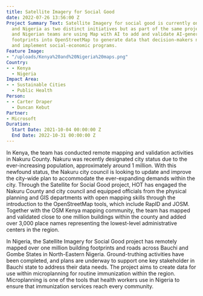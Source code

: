 ```yaml
---
title: Satellite Imagery for Social Good
date: 2022-07-26 13:56:00 Z
Project Summary Text: Satellite Imagery for social good is currently ongoing in Kenya
  and Nigeria as two distinct initiatives but as part of the same project. Kenyan
  and Nigerian teams are using Map with AI to add and validate AI-generated building
  footprints into OpenStreetMap to generate data that decision-makers need to plan
  and implement social-economic programs.
Feature Image:
- "/uploads/Kenya%20and%20Nigeria%20maps.png"
Country:
- - Kenya
  - Nigeria
Impact Area:
- - Sustainable Cities
  - Public Health
Person:
- - Carter Draper
  - Duncan Kebut
Partner:
- Microsoft
Duration:
  Start Date: 2021-10-04 00:00:00 Z
  End Date: 2022-10-31 00:00:00 Z
---
```


In Kenya, the team has conducted remote mapping and validation activities in Nakuru County. Nakuru was recently designated city status due to the ever-increasing population, approximately around 1 million. With this newfound status, the Nakuru city council is looking to update and improve the city-wide plan to accommodate the ever-expanding demands within the city. 
Through the Satellite for Social Good project, HOT has engaged the Nakuru County and city council and equipped officials from the physical planning and GIS departments with open mapping skills through the introduction to the OpenStreetMap tools, which include RapID and JOSM. Together with the OSM Kenya mapping community, the team has mapped and validated close to one million buildings within the county and added over 3,000 place names representing the lowest-level administrative centers in the region.

In Nigeria, the Satellite Imagery for Social Good project has remotely mapped over one million building footprints and roads across Bauchi and Gombe States in North-Eastern Nigeria. Ground-truthing activities have been completed, and plans are underway to support one key stakeholder in Bauchi state to address their data needs. The project aims to create data for use within microplanning for routine immunization within the region. Microplanning is one of the tools that health workers use in Nigeria to ensure that immunization services reach every community.  